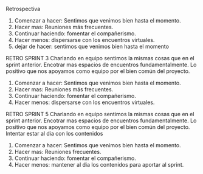 Retrospectiva

1. Comenzar a hacer: Sentimos que venimos bien hasta el momento.
2. Hacer mas: Reuniones más frecuentes.
3. Continuar haciendo: fomentar el compañerismo.
4. Hacer menos: dispersarse con los encuentros virtuales.
5. dejar de hacer: sentimos que venimos bien hasta el momento

RETRO SPRINT 3
Charlando en equipo sentimos la mismas cosas que en el sprint anterior. Encotrar mas espacios de encuentros fundamentalmente. Lo positivo que nos apoyamos como equipo por el bien común del proyecto.

1. Comenzar a hacer: Sentimos que venimos bien hasta el momento.
2. Hacer mas: Reuniones más frecuentes.
3. Continuar haciendo: fomentar el compañerismo.
4. Hacer menos: dispersarse con los encuentros virtuales.

RETRO SPRINT 5
Charlando en equipo sentimos la mismas cosas que en el sprint anterior. Encotrar mas espacios de encuentros fundamentalmente. Lo positivo que nos apoyamos como equipo por el bien común del proyecto. Intentar estar al dia con los contenidos

1. Comenzar a hacer: Sentimos que venimos bien hasta el momento.
2. Hacer mas: Reuniones frecuentes.
3. Continuar haciendo: fomentar el compañerismo.
4. Hacer menos: mantener al dia los contenidos para aportar al sprint.

